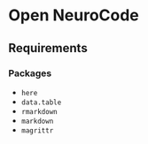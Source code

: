 # Open NeuroCode

## Requirements

### Packages

- `here`
- `data.table`
- `rmarkdown`
- `markdown`
- `magrittr`